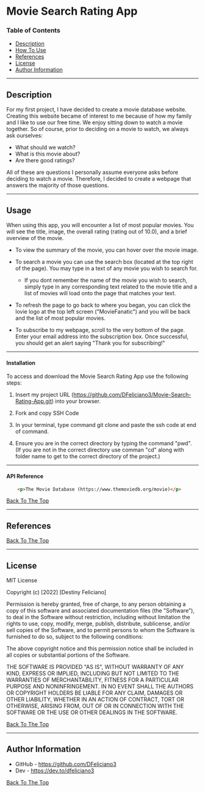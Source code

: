 # Movie Search Rating App

### Table of Contents 

- [Description](#description)
- [How To Use](#how-to-use)
- [References](#references)
- [License](#license)
- [Author Information](#author-information)

---

## Description 

For my first project, I have decided to create a movie database website. Creating this website became of interest to me because of how my family and I like to use our free time. We enjoy sitting down to watch a movie together. So of course, prior to deciding on a movie to watch, we always ask ourselves: 
 - What should we watch?
 - What is this movie about?
 - Are there good ratings?

All of these are questions I personally assume everyone asks before deciding to watch a movie. Therefore, I decided to create a webpage that answers the majority of those questions. 

---

## Usage 

When using this app, you will encounter a list of most popular movies. You will see the title, image, the overall rating (rating out of 10.0), and a brief overview of the movie. 

- To view the summary of the movie, you can hover over the movie image. 

- To search a movie you can use the search box (located at the top right of the page). You may type in a text of any movie you wish to search for. 

    - If you dont remember the name of the movie you wish to search, simply type in any corresponding text related to the movie title and a list of movies will load onto the page that matches your text. 

- To refresh the page to go back to where you began, you can click the lovie logo at the top left screen ("MovieFanatic") and you will be back and the list of most popular movies. 

- To subscribe to my webpage, scroll to the very bottom of the page. Enter your email address into the subscription box. Once successful, you should get an alert saying "Thank you for subscribing!"

---

#### Installation 

To access and download the Movie Search Rating App use the following steps: 

1. Insert my project URL (https://github.com/DFeliciano3/Movie-Search-Rating-App.git) into your browser. 

2. Fork and copy SSH Code

3. In your terminal, type command git clone and paste the ssh code at end of command. 

4. Ensure you are in the correct directory by typing the command "pwd". (If you are not in the correct directory use comman "cd" along with folder name to get to the correct directory of the project.)

---

#### API Reference 

```html
    <p>The Movie Database (https://www.themoviedb.org/movie)</p>
```

[Back To The Top](#movie-search-rating-app)

---

## References
[Back To The Top](#movie-search-rating-app)

---

## License  

MIT License

Copyright (c) [2022] [Destiny Feliciano]

Permission is hereby granted, free of charge, to any person obtaining a copy
of this software and associated documentation files (the "Software"), to deal
in the Software without restriction, including without limitation the rights
to use, copy, modify, merge, publish, distribute, sublicense, and/or sell
copies of the Software, and to permit persons to whom the Software is
furnished to do so, subject to the following conditions:

The above copyright notice and this permission notice shall be included in all
copies or substantial portions of the Software.

THE SOFTWARE IS PROVIDED "AS IS", WITHOUT WARRANTY OF ANY KIND, EXPRESS OR
IMPLIED, INCLUDING BUT NOT LIMITED TO THE WARRANTIES OF MERCHANTABILITY,
FITNESS FOR A PARTICULAR PURPOSE AND NONINFRINGEMENT. IN NO EVENT SHALL THE
AUTHORS OR COPYRIGHT HOLDERS BE LIABLE FOR ANY CLAIM, DAMAGES OR OTHER
LIABILITY, WHETHER IN AN ACTION OF CONTRACT, TORT OR OTHERWISE, ARISING FROM,
OUT OF OR IN CONNECTION WITH THE SOFTWARE OR THE USE OR OTHER DEALINGS IN THE
SOFTWARE.

[Back To The Top](#movie-search-rating-app)

---

## Author Information

- GitHub - https://github.com/DFeliciano3
- Dev - https://dev.to/dfeliciano3

[Back To The Top](#movie-search-rating-app)